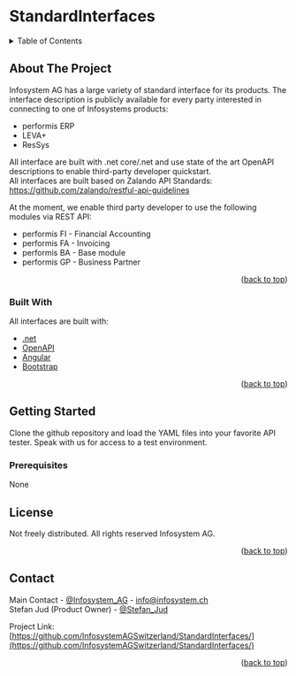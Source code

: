 # StandardInterfaces

<!-- TABLE OF CONTENTS -->
<details>
  <summary>Table of Contents</summary>
  <ol>
    <li>
      <a href="#about-the-project">About The Project</a>
      <ul>
        <li><a href="#built-with">Built With</a></li>
      </ul>
    </li>
    <li>
      <a href="#getting-started">Getting Started</a>
      <ul>
        <li><a href="#prerequisites">Prerequisites</a></li>
      </ul>
    </li>
    <li><a href="#license">License</a></li>
    <li><a href="#contact">Contact</a></li>
  </ol>
</details>



<!-- ABOUT THE PROJECT -->
## About The Project
Infosystem AG has a large variety of standard interface for its products. The interface description is publicly available for every party interested 
in connecting to one of Infosystems products:  
* performis ERP
* LEVA+
* ResSys

All interface are built with .net core/.net and use state of the art OpenAPI descriptions to enable third-party developer quickstart.<br>
All interfaces are built based on Zalando API Standards: https://github.com/zalando/restful-api-guidelines

At the moment, we enable third party developer to use the following modules via REST API:
- performis FI - Financial Accounting
- performis FA - Invoicing
- performis BA - Base module
- performis GP - Business Partner

<p align="right">(<a href="#top">back to top</a>)</p>



### Built With

All interfaces are built with:
* [.net](https://dotnet.microsoft.com/en-us/)
* [OpenAPI](https://swagger.io/specification/)
* [Angular](https://angular.io/)
* [Bootstrap](https://getbootstrap.com)

<p align="right">(<a href="#top">back to top</a>)</p>



<!-- GETTING STARTED -->
## Getting Started

Clone the github repository and load the YAML files into your favorite API tester.
Speak with us for access to a test environment.

### Prerequisites

None

<!-- LICENSE -->
## License

Not freely distributed. All rights reserved Infosystem AG.

<p align="right">(<a href="#top">back to top</a>)</p>



<!-- CONTACT -->
## Contact

Main Contact - [@Infosystem_AG](https://twitter.com/Infosystem_AG) - info@infosystem.ch<br>
Stefan Jud (Product Owner) - [@Stefan_Jud](https://www.linkedin.com/in/stefan-jud-4ba82b63/)


Project Link: [https://github.com/InfosystemAGSwitzerland/StandardInterfaces/](https://github.com/InfosystemAGSwitzerland/StandardInterfaces/)

<p align="right">(<a href="#top">back to top</a>)</p>